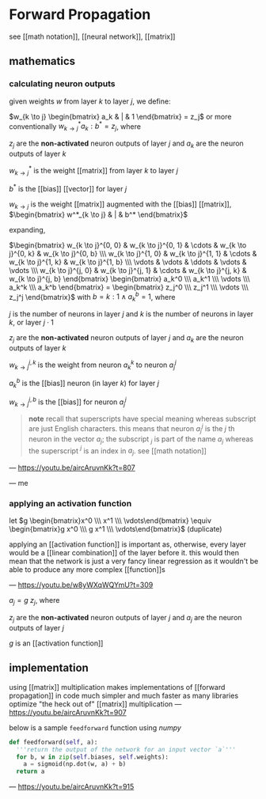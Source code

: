 # Forward Propagation

see [[math notation]], [[neural network]], [[matrix]]

## mathematics

### calculating neuron outputs

given weights $w$ from layer $k$ to layer $j$, we define:

$w_{k \to j} \begin{bmatrix} a_k & | & 1 \end{bmatrix} = z_j$ or more conventionally $w^*_{k \to j} a_k : b^* = z_j$, where

$z_j$ are the **non-activated** neuron outputs of layer $j$ and $a_k$ are the neuron outputs of layer $k$

$w^*_{k \to j}$ is the weight [[matrix]] from layer $k$ to layer $j$

$b^*$ is the [[bias]] [[vector]] for layer $j$

$w_{k \to j}$ is the weight [[matrix]] augmented with the [[bias]] [[matrix]], $\begin{bmatrix} w^*_{k \to j} & | & b^* \end{bmatrix}$

expanding,

$\begin{bmatrix} w_{k \to j}^{0, 0} & w_{k \to j}^{0, 1} & \cdots & w_{k \to j}^{0, k} & w_{k \to j}^{0, b} \\\ w_{k \to j}^{1, 0} & w_{k \to j}^{1, 1} & \cdots & w_{k \to j}^{1, k} & w_{k \to j}^{1, b} \\\ \vdots & \vdots & \ddots & \vdots & \vdots \\\ w_{k \to j}^{j, 0} & w_{k \to j}^{j, 1} & \cdots & w_{k \to j}^{j, k} & w_{k \to j}^{j, b} \end{bmatrix} \begin{bmatrix} a_k^0 \\\ a_k^1 \\\ \vdots \\\ a_k^k \\\ a_k^b \end{bmatrix} = \begin{bmatrix} z_j^0 \\\ z_j^1 \\\ \vdots \\\ z_j^j \end{bmatrix}$ with $b = k : 1 \land a_k^b = 1$, where

$j$ is the number of neurons in layer $j$ and $k$ is the number of neurons in layer $k$, or layer $j \cdot 1$

$z_j$ are the **non-activated** neuron outputs of layer $j$ and $a_k$ are the neuron outputs of layer $k$

$w_{k \to j}^{j, k}$ is the weight from neuron $a_k^k$ to neuron $a_j^j$

$a_k^b$ is the [[bias]] neuron (in layer $k$) for layer $j$

$w_{k \to j}^{j, b}$ is the [[bias]] for neuron $a_j^j$

> **note** recall that superscripts have special meaning whereas subscript are just English characters. this means that neuron $a_j^j$ is the $j$ th neuron in the vector $a_j$; the subscript $_j$ is part of the name $a_j$ whereas the superscript $^j$ is an index in $a_j$. see [[math notation]]

&mdash; <https://youtu.be/aircAruvnKk?t=807>

&mdash; me

### applying an activation function

let $g \begin{bmatrix}x^0 \\\ x^1 \\\ \vdots\end{bmatrix} \equiv \begin{bmatrix}g x^0 \\\ g x^1 \\\ \vdots\end{bmatrix}$ (duplicate)

applying an [[activation function]] is important as, otherwise, every layer would be a [[linear combination]] of the layer before it. this would then mean that the network is just a very fancy linear regression as it wouldn't be able to produce any more complex [[function]]s

&mdash; <https://youtu.be/w8yWXqWQYmU?t=309>

$a_j = g\ z_j$, where

$z_j$ are the **non-activated** neuron outputs of layer $j$ and $a_j$ are the neuron outputs of layer $j$

$g$ is an [[activation function]]

## implementation

using [[matrix]] multiplication makes implementations of [[forward propagation]] in code much simpler and much faster as many libraries optimize "the heck out of" [[matrix]] multiplication &mdash; <https://youtu.be/aircAruvnKk?t=907>

below is a sample `feedforward` function using _numpy_

```python
def feedforward(self, a):
  '''return the output of the network for an input vector `a`'''
  for b, w in zip(self.biases, self.weights):
    a = sigmoid(np.dot(w, a) + b)
  return a
```

&mdash; <https://youtu.be/aircAruvnKk?t=915>
